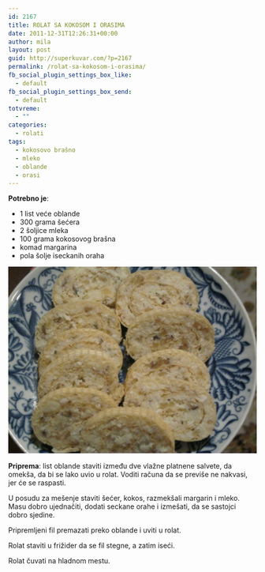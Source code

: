 ```yaml
---
id: 2167
title: ROLAT SA KOKOSOM I ORASIMA
date: 2011-12-31T12:26:31+00:00
author: mila
layout: post
guid: http://superkuvar.com/?p=2167
permalink: /rolat-sa-kokosom-i-orasima/
fb_social_plugin_settings_box_like:
  - default
fb_social_plugin_settings_box_send:
  - default
totvreme:
  - ""
categories:
  - rolati
tags:
  - kokosovo brašno
  - mleko
  - oblande
  - orasi
---
```

**Potrebno je**:

  * 1 list veće oblande
  * 300 grama šećera
  * 2 šoljice mleka
  * 100 grama kokosovog brašna
  * komad margarina
  * pola šolje iseckanih oraha

![Rolat sa kokosom i orasima](/wp-content/uploads/2011/12/Rolat-sa-kokosom-i-orasima-1024x768.jpg)

**Priprema**: list oblande staviti između dve vlažne platnene salvete, da omekša, da bi se lako uvio u rolat. Voditi računa da se previše ne nakvasi, jer će se raspasti.

U posudu za mešenje staviti šećer, kokos, razmekšali margarin i mleko. Masu dobro ujednačiti, dodati seckane orahe i izmešati, da se sastojci dobro sjedine.

Pripremljeni fil premazati preko oblande i uviti u rolat.

Rolat staviti u frižider da se fil stegne, a zatim iseći.

Rolat čuvati na hladnom mestu.

&nbsp;

&nbsp;

&nbsp;